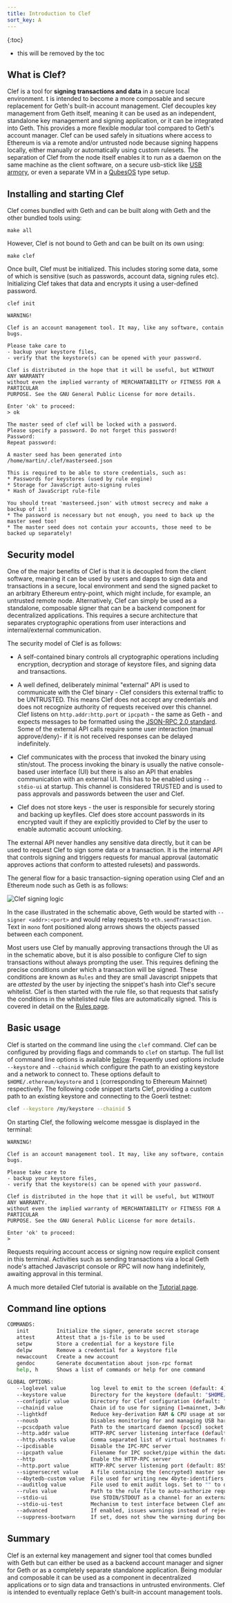 ```yaml
---
title: Introduction to Clef
sort_key: A
---
```


{:toc}
-   this will be removed by the toc
  
## What is Clef?

Clef is a tool for **signing transactions and data** in a secure local environment. 
t is intended to become a more composable and secure replacement for Geth's built-in 
account management. Clef decouples key management from Geth itself, meaning it can be 
used as an independent, standalone key management and signing application, or it
can be integrated into Geth. This provides a more flexible modular tool compared to 
Geth's account manager. Clef can be used safely in situations where access to Ethereum is 
via a remote and/or untrusted node because signing happens locally, either manually or 
automatically using custom rulesets. The separation of Clef from the node itself enables it 
to run as a daemon on the same machine as the client software, on a secure usb-stick like 
[USB armory](https://inversepath.com/usbarmory), or even a separate VM in a 
[QubesOS](https://www.qubes-os.org/) type setup.

## Installing and starting Clef

Clef comes bundled with Geth and can be built along with Geth and the other bundled tools using:

`make all`

However, Clef is not bound to Geth and can be built on its own using:

`make clef`

Once built, Clef must be initialized. This includes storing some data, some of which is sensitive 
(such as passwords, account data, signing rules etc). Initializing Clef takes that data and 
encrypts it using a user-defined password.

`clef init`

```terminal
WARNING!

Clef is an account management tool. It may, like any software, contain bugs.

Please take care to
- backup your keystore files,
- verify that the keystore(s) can be opened with your password.

Clef is distributed in the hope that it will be useful, but WITHOUT ANY WARRANTY
without even the implied warranty of MERCHANTABILITY or FITNESS FOR A PARTICULAR
PURPOSE. See the GNU General Public License for more details.

Enter 'ok' to proceed:
> ok

The master seed of clef will be locked with a password.
Please specify a password. Do not forget this password!
Password:
Repeat password:

A master seed has been generated into /home/martin/.clef/masterseed.json

This is required to be able to store credentials, such as:
* Passwords for keystores (used by rule engine)
* Storage for JavaScript auto-signing rules
* Hash of JavaScript rule-file

You should treat 'masterseed.json' with utmost secrecy and make a backup of it!
* The password is necessary but not enough, you need to back up the master seed too!
* The master seed does not contain your accounts, those need to be backed up separately!
```

## Security model

One of the major benefits of Clef is that it is decoupled from the client software, 
meaning it can be used by users and dapps to sign data and transactions in a secure, 
local environment and send the signed packet to an arbitrary Ethereum entry-point, which 
might include, for example, an untrusted remote node. Alternatively, Clef can simply be
used as a standalone, composable signer that can be a backend component for decentralized 
applications. This requires a secure architecture that separates cryptographic operations 
from user interactions and internal/external communication.

The security model of Clef is as follows:

* A self-contained binary controls all cryptographic operations including encryption, 
  decryption and storage of keystore files, and signing data and transactions.

* A well defined, deliberately minimal "external" API is used to communicate with the 
  Clef binary - Clef considers this external traffic to be UNTRUSTED. This means Clef 
  does not accept any credentials and does not recognize authority of requests received 
  over this channel. Clef listens on `http.addr:http.port` or `ipcpath` - the same as Geth - 
  and expects messages to be formatted using the [JSON-RPC 2.0 standard](https://www.jsonrpc.org/specification). 
  Some of the external API calls require some user interaction (manual approve/deny)- if it is 
  not received responses can be delayed indefinitely.

* Clef communicates with the process that invoked the binary using stin/stout. The process 
  invoking the binary is usually the native console-based user interface (UI) but there is 
  also an API that enables communication with an external UI. This has to be enabled using `--stdio-ui` 
  at startup. This channel is considered TRUSTED and is used to pass approvals and passwords between 
  the user and Clef. 

* Clef does not store keys - the user is responsible for securely storing and backing up keyfiles. 
  Clef does store account passwords in its encrypted vault if they are explicitly provided to 
  Clef by the user to enable automatic account unlocking.

The external API never handles any sensitive data directly, but it can be used to request Clef to
sign some data or a transaction. It is the internal API that controls signing and triggers requests for
manual approval (automatic approves actions that conform to attested rulesets) and passwords.

The general flow for a basic transaction-signing operation using Clef and an Ethereum node such as 
Geth is as follows:

![Clef signing logic](/static/images/clef_sign_flow.png)

In the case illustrated in the schematic above, Geth would be started with `--signer <addr>:<port>` and 
would relay requests to `eth.sendTransaction`. Text in `mono` font positioned along arrows shows the objects
passed between each component.

Most users use Clef by manually approving transactions through the UI as in the schematic above, but it is also
possible to configure Clef to sign transactions without always prompting the user. This requires defining the
precise conditions under which a transaction will be signed. These conditions are known as `Rules` and they are 
small Javascript snippets that are *attested* by the user by injecting the snippet's hash into Clef's secure
whitelist. Clef is then started with the rule file, so that requests that satisfy the conditions in the whitelisted
rule files are automatically signed. This is covered in detail on the [Rules page](/docs/_clef/Rules.md).


## Basic usage

Clef is started on the command line using the `clef` command. Clef can be configured by providing flags and 
commands to `clef` on startup. The full list of command line options is available [below](#command-line-options).
Frequently used options include `--keystore` and `--chainid` which configure the path to an existing keystore
and a network to connect to. These options default to `$HOME/.ethereum/keystore` and `1` (corresponding to
Ethereum Mainnet) respectively. The following code snippet starts Clef, providing a custom path to an existing 
keystore and connecting to the Goerli testnet:

```sh
clef --keystore /my/keystore --chainid 5
```

On starting Clef, the following welcome messgae is displayed in the terminal:

```terminal
WARNING!

Clef is an account management tool. It may, like any software, contain bugs.

Please take care to
- backup your keystore files,
- verify that the keystore(s) can be opened with your password.

Clef is distributed in the hope that it will be useful, but WITHOUT ANY WARRANTY.
without even the implied warranty of MERCHANTABILITY or FITNESS FOR A PARTICULAR
PURPOSE. See the GNU General Public License for more details.

Enter 'ok' to proceed:
>
```

Requests requiring account access or signing now require explicit consent in this terminal.
Activities such as sending transactions via a local Geth node's attached Javascript console or
RPC will now hang indefinitely, awaiting approval in this terminal.

A much more detailed Clef tutorial is available on the [Tutorial page](/docs/clef/tutorial).


## Command line options

```sh
COMMANDS:
   init         Initialize the signer, generate secret storage
   attest       Attest that a js-file is to be used
   setpw        Store a credential for a keystore file
   delpw        Remove a credential for a keystore file
   newaccount   Create a new account
   gendoc       Generate documentation about json-rpc format
   help, h      Shows a list of commands or help for one command

GLOBAL OPTIONS:
   --loglevel value        log level to emit to the screen (default: 4)
   --keystore value        Directory for the keystore (default: "$HOME/.ethereum/keystore")
   --configdir value       Directory for Clef configuration (default: "$HOME/.clef")
   --chainid value         Chain id to use for signing (1=mainnet, 3=Ropsten, 4=Rinkeby, 5=Goerli) (default: 1)
   --lightkdf              Reduce key-derivation RAM & CPU usage at some expense of KDF strength
   --nousb                 Disables monitoring for and managing USB hardware wallets
   --pcscdpath value       Path to the smartcard daemon (pcscd) socket file (default: "/run/pcscd/pcscd.comm")
   --http.addr value       HTTP-RPC server listening interface (default: "localhost")
   --http.vhosts value     Comma separated list of virtual hostnames from which to accept requests (server enforced). Accepts '*' wildcard. (default: "localhost")
   --ipcdisable            Disable the IPC-RPC server
   --ipcpath value         Filename for IPC socket/pipe within the datadir (explicit paths escape it)
   --http                  Enable the HTTP-RPC server
   --http.port value       HTTP-RPC server listening port (default: 8550)
   --signersecret value    A file containing the (encrypted) master seed to encrypt Clef data, e.g. keystore credentials and ruleset hash
   --4bytedb-custom value  File used for writing new 4byte-identifiers submitted via API (default: "./4byte-custom.json")
   --auditlog value        File used to emit audit logs. Set to "" to disable (default: "audit.log")
   --rules value           Path to the rule file to auto-authorize requests with
   --stdio-ui              Use STDIN/STDOUT as a channel for an external UI. This means that an STDIN/STDOUT is used for RPC-communication with a e.g. a graphical user interface, and can be used when Clef is started by an external process.
   --stdio-ui-test         Mechanism to test interface between Clef and UI. Requires 'stdio-ui'.
   --advanced              If enabled, issues warnings instead of rejections for suspicious requests. Default off
   --suppress-bootwarn     If set, does not show the warning during boot
```

## Summary

Clef is an external key management and signer tool that comes bundled with Geth but can either be used 
as a backend account manager and signer for Geth or as a completely separate standalone application. Being 
modular and composable it can be used as a component in decentralized applications or to sign data and
transactions in untrusted environments. Clef is intended to eventually replace Geth's built-in account
management tools.
 